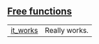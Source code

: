 
## [Free functions](./hello_world-tests-free_functions.md)

| | |
|:---|:---|
| [it_works](./hello_world-tests-it_works.md) | Really works. |

